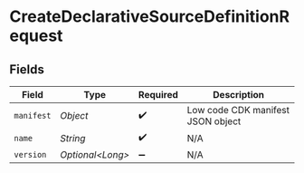 # CreateDeclarativeSourceDefinitionRequest


## Fields

| Field                             | Type                              | Required                          | Description                       |
| --------------------------------- | --------------------------------- | --------------------------------- | --------------------------------- |
| `manifest`                        | *Object*                          | :heavy_check_mark:                | Low code CDK manifest JSON object |
| `name`                            | *String*                          | :heavy_check_mark:                | N/A                               |
| `version`                         | *Optional\<Long>*                 | :heavy_minus_sign:                | N/A                               |